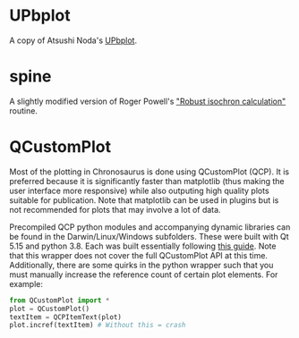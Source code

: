 # UPbplot

A copy of Atsushi Noda's [UPbplot](https://github.com/anoda/UPbplot.py). 

# spine

A slightly modified version of Roger Powell's ["Robust isochron calculation"](https://gchron.copernicus.org/articles/2/325/2020/) routine.

# QCustomPlot

Most of the plotting in Chronosaurus is done using QCustomPlot (QCP). It is preferred because it is significantly faster than matplotlib (thus making the user interface more responsive) while also outputing high quality plots suitable for publication. Note that matplotlib can be used in plugins but is not recommended for plots that may involve a lot of data.

Precompiled QCP python modules and accompanying dynamic libraries can be found in the Darwin/Linux/Windows subfolders. These were built with Qt 5.15 and python 3.8. Each was built essentially following [this guide](https://github.com/SBGit-2019/Pyside-QCP). Note that this wrapper does not cover the full QCustomPlot API at this time. Additionally, there are some quirks in the python wrapper such that you must manually increase the reference count of certain plot elements. For example:
```python
from QCustomPlot import *
plot = QCustomPlot()
textItem = QCPItemText(plot)
plot.incref(textItem) # Without this = crash
```